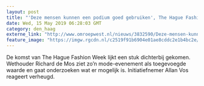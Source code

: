 ```yaml
---
layout: post
title: "'Deze mensen kunnen een podium goed gebruiken', The Hague Fashion Week stap dichterbij"
date: Wed, 15 May 2019 06:28:03 GMT
category: den_haag
externe_link: "http://www.omroepwest.nl/nieuws/3832590/Deze-mensen-kunnen-een-podium-goed-gebruiken-The-Hague-Fashion-Week-stap-dichterbij"
feature_image: "https://imgw.rgcdn.nl/c2519f91b6904e01ae8cddc2e1b4bc2e/opener/3832604.jpg"
---
```


De komst van The Hague Fashion Week lijkt een stuk dichterbij gekomen. Wethouder Richard de Mos ziet zo’n mode-evenement als toegevoegde waarde en gaat onderzoeken wat er mogelijk is. Initiatiefnemer Allan Vos reageert verheugd.
